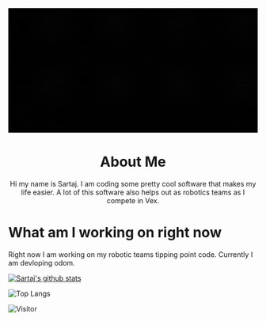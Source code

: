 <link rel = "stylesheet" type = "text/css" href = "style.css" />
<body>
    <img width="1440" alt="Screen Shot 2020-07-24 at 2 11 35 PM" src="https://raw.githubusercontent.com/Sartaj21/Sartaj21/master/Hi%20I%20am%20Sartaj%20Gill.gif"></img>
    <div class="AboutMe">
        <center><h1>About Me </h1></center>
        <center><p>Hi my name is Sartaj. I am coding some pretty cool software that makes my life easier. A lot of this software also helps out as robotics teams as I compete in Vex.</center>
    </div>
    <h1>What am I working on right now</h1>
    Right now I am working on my robotic teams tipping point code. Currently I am devloping odom.
    
 
[![Sartaj's github stats](https://github-readme-stats.vercel.app/api?username=Sartaj21&count_private=true&hide=stars&show_icons=true)](https://github.com/anuraghazra/github-readme-stats)

![Top Langs](https://github-readme-stats.vercel.app/api/top-langs/?username=laxmena&layout=compact)

![Visitor](https://visitor-badge.laobi.icu/badge?page_id=username.repoName)

</body>

